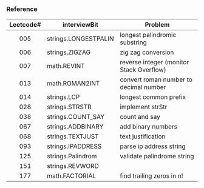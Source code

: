  ### Reference

| Leetcode# |   interviewBit    |    Problem    |
| :-------: | ----------------- | ------------- |
| 005       | strings.LONGESTPALIN | longest palindromic substring |
| 006       | strings.ZIGZAG    | zig zag conversion |
| 007       | math.REVINT       | reverse integer (monitor Stack Overflow) |
| 013       | math.ROMAN2INT    | convert roman number to decimal number |
| 014       | strings.LCP       | longest common prefix |
| 028       | strings.STRSTR    | implement strStr |
| 038       | strings.COUNT_SAY | count and say |
| 067       | strings.ADDBINARY | add binary numbers |
| 068       | strings.TEXTJUST  | text justification |
| 093       | strings.IPADDRESS | parse ip address string |
| 125       | strings.Palindrom | validate palindrome string |
| 151       | strings.REVWORD   |  |
| 177       | math.FACTORIAL    | find trailing zeros in n! |


